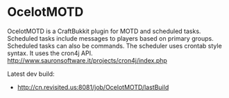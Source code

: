 OcelotMOTD
==========

OcelotMOTD  is a CraftBukkit plugin for MOTD and scheduled tasks. Scheduled tasks
include messages to players based on primary groups. Scheduled tasks can also be 
commands. The scheduler uses crontab style syntax.
It uses the cron4j API. http://www.sauronsoftware.it/projects/cron4j/index.php

Latest dev build: 
* http://cn.revisited.us:8081/job/OcelotMOTD/lastBuild

